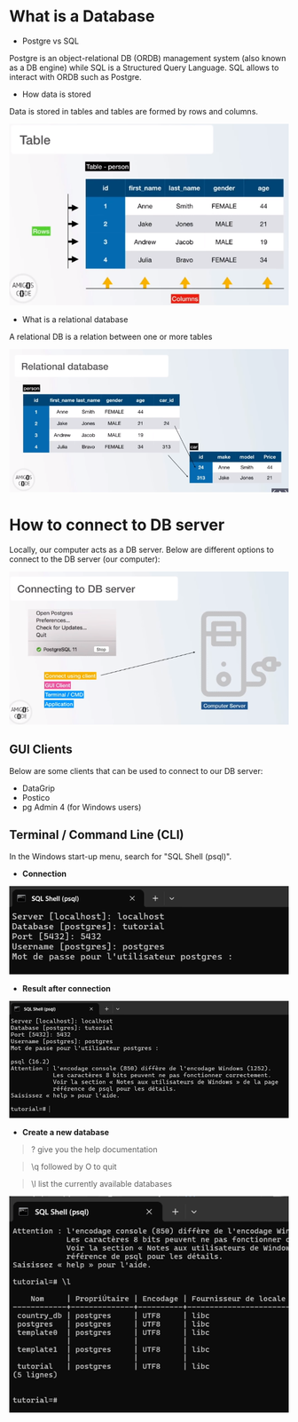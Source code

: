 # What is a Database

* Postgre vs SQL

Postgre is an object-relational DB (ORDB) management system (also known as a DB engine) while SQL is a Structured Query Language. SQL allows to interact with ORDB such as Postgre.

* How data is stored

Data is stored in tables and tables are formed by rows and columns.

![alt text](images/image-1.png)

* What is a relational database

A relational DB is a relation between one or more tables

![alt text](images/image-2.png)

# How to connect to DB server

Locally, our computer acts as a DB server. Below are different options to connect to the DB server (our computer):

![alt text](images/image-3.png)

## GUI Clients
Below are some clients that can be used to connect to our DB server:

* DataGrip
* Postico
* pg Admin 4 (for Windows users)

## Terminal / Command Line (CLI)

In the Windows start-up menu, search for "SQL Shell (psql)".

* **Connection**

![alt text](images/image-4.png)

* **Result after connection**

![alt text](images/image-5.png)

* **Create a new database**

> \? give you the help documentation

> \q followed by O to quit

> \l list the currently available databases

![alt text](images/image-6.png)


